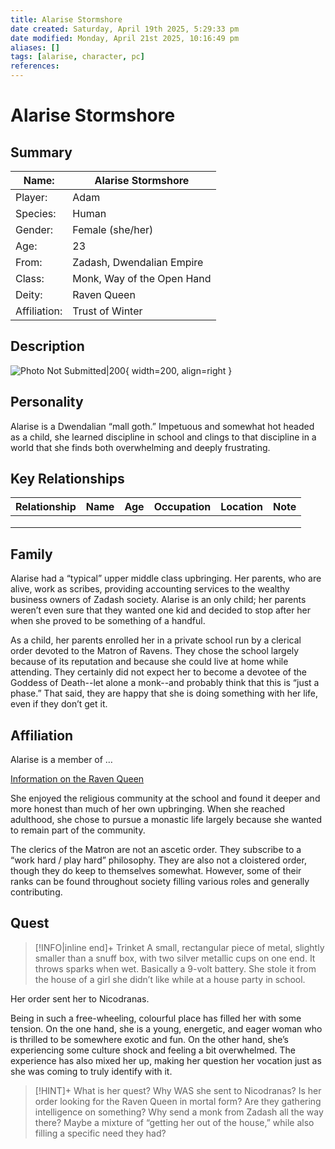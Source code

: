 ```yaml
---
title: Alarise Stormshore
date created: Saturday, April 19th 2025, 5:29:33 pm
date modified: Monday, April 21st 2025, 10:16:49 pm
aliases: []
tags: [alarise, character, pc]
references: 
---
```


# Alarise Stormshore

## Summary

| Name:        | Alarise Stormshore         |
| ------------ | -------------------------- |
| Player:      | Adam                       |
| Species:     | Human                      |
| Gender:      | Female (she/her)           |
| Age:         | 23                         |
| From:        | Zadash, Dwendalian Empire  |
| Class:       | Monk, Way of the Open Hand |
| Deity:       | Raven Queen                |
| Affiliation: | Trust of Winter            |

## Description

![Photo Not Submitted|200](../assets/images/photo-missing.png){ width=200, align=right }

## Personality

Alarise is a Dwendalian “mall goth.” Impetuous and somewhat hot headed as a child, she learned discipline in school and clings to that discipline in a world that she finds both overwhelming and deeply frustrating.

## Key Relationships

| Relationship | Name | Age | Occupation | Location | Note |
| ------------ | ---- | --- | ---------- | -------- | ---- |
|              |      |     |            |          |      |
|              |      |     |            |          |      |
|              |      |     |            |          |      |

## Family

Alarise had a “typical” upper middle class upbringing. Her parents, who are alive, work as scribes, providing accounting services to the wealthy business owners of Zadash society. Alarise is an only child; her parents weren’t even sure that they wanted one kid and decided to stop after her when she proved to be something of a handful.

As a child, her parents enrolled her in a private school run by a clerical order devoted to the Matron of Ravens. They chose the school largely because of its reputation and because she could live at home while attending. They certainly did not expect her to become a devotee of the Goddess of Death--let alone a monk--and probably think that this is “just a phase.” That said, they are happy that she is doing something with her life, even if they don’t get it.

## Affiliation

Alarise is a member of …

[Information on the Raven Queen](https://criticalrole.fandom.com/wiki/The_Raven_Queen)

She enjoyed the religious community at the school and found it deeper and more honest than much of her own upbringing. When she reached adulthood, she chose to pursue a monastic life largely because she wanted to remain part of the community.

The clerics of the Matron are not an ascetic order. They subscribe to a “work hard / play hard” philosophy. They are also not a cloistered order, though they do keep to themselves somewhat. However, some of their ranks can be found throughout society filling various roles and generally contributing.

## Quest

> [!INFO|inline end]+ Trinket
> A small, rectangular piece of metal, slightly smaller than a snuff box, with two silver metallic cups on one end. It throws sparks when wet. Basically a 9-volt battery. She stole it from the house of a girl she didn’t like while at a house party in school.

Her order sent her to Nicodranas.

Being in such a free-wheeling, colourful place has filled her with some tension. On the one hand, she is a young, energetic, and eager woman who is thrilled to be somewhere exotic and fun. On the other hand, she’s experiencing some culture shock and feeling a bit overwhelmed. The experience has also mixed her up, making her question her vocation just as she was coming to truly identify with it.

> [!HINT]+ What is her quest?
> Why WAS she sent to Nicodranas? Is her order looking for the Raven Queen in mortal form? Are they gathering intelligence on something? Why send a monk from Zadash all the way there? Maybe a mixture of “getting her out of the house,” while also filling a specific need they had?
